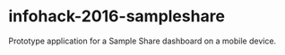 # infohack-2016-sampleshare

Prototype application for a Sample Share dashboard on a mobile device.
